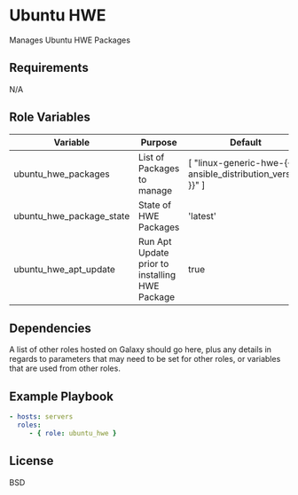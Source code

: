 Ubuntu HWE
=========

Manages Ubuntu HWE Packages

Requirements
------------

N/A

Role Variables
--------------

| Variable                 | Purpose                                        | Default                                                    |
| ------------------------ | ---------------------------------------------- | ---------------------------------------------------------- |
| ubuntu_hwe_packages      | List of Packages to manage                     | [ "linux-generic-hwe-{{ ansible_distribution_version }}" ] |
| ubuntu_hwe_package_state | State of HWE Packages                          | 'latest'                                                   |
| ubuntu_hwe_apt_update    | Run Apt Update prior to installing HWE Package | true                                                       |

Dependencies
------------

A list of other roles hosted on Galaxy should go here, plus any details in
regards to parameters that may need to be set for other roles, or variables that
are used from other roles.

Example Playbook
----------------

```yaml
- hosts: servers
  roles:
     - { role: ubuntu_hwe }

```

License
-------

BSD
